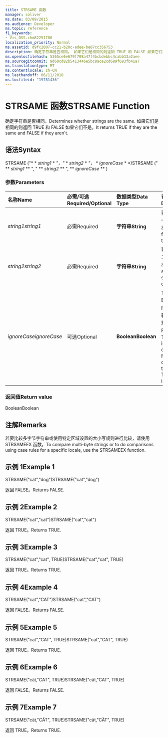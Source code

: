 ```yaml
---
title: STRSAME 函数
manager: soliver
ms.date: 03/09/2015
ms.audience: Developer
ms.topic: reference
f1_keywords:
- Vis_DSS.chm82251786
localization_priority: Normal
ms.assetid: d9fc2007-cc21-b20c-adee-be87cc356753
description: 确定字符串是否相同。 如果它们是相同的则返回 TRUE 和 FALSE 如果它们不是。
ms.openlocfilehash: 5365ce6e679f708a47f4bcbdebbc4cabb13a2aee
ms.sourcegitcommit: 9d60cd82b5413446e5bc8ace2cd689f683fb41a7
ms.translationtype: MT
ms.contentlocale: zh-CN
ms.lasthandoff: 06/11/2018
ms.locfileid: "19781436"
---
```

# <a name="strsame-function"></a><span data-ttu-id="20bf8-104">STRSAME 函数</span><span class="sxs-lookup"><span data-stu-id="20bf8-104">STRSAME Function</span></span>

<span data-ttu-id="20bf8-105">确定字符串是否相同。</span><span class="sxs-lookup"><span data-stu-id="20bf8-105">Determines whether strings are the same.</span></span> <span data-ttu-id="20bf8-106">如果它们是相同的则返回 TRUE 和 FALSE 如果它们不是。</span><span class="sxs-lookup"><span data-stu-id="20bf8-106">It returns TRUE if they are the same and FALSE if they aren't.</span></span> 
  
## <a name="syntax"></a><span data-ttu-id="20bf8-107">语法</span><span class="sxs-lookup"><span data-stu-id="20bf8-107">Syntax</span></span>

<span data-ttu-id="20bf8-108">STRSAME ("* * *string1* * *"，"* * *string2* * *"，* * *ignoreCase* * *)</span><span class="sxs-lookup"><span data-stu-id="20bf8-108">STRSAME (" ** *string1* ** ", " ** *string2* ** ", ** *ignoreCase* ** )</span></span> 
  
### <a name="parameters"></a><span data-ttu-id="20bf8-109">参数</span><span class="sxs-lookup"><span data-stu-id="20bf8-109">Parameters</span></span>

|<span data-ttu-id="20bf8-110">**名称**</span><span class="sxs-lookup"><span data-stu-id="20bf8-110">**Name**</span></span>|<span data-ttu-id="20bf8-111">**必需/可选**</span><span class="sxs-lookup"><span data-stu-id="20bf8-111">**Required/Optional**</span></span>|<span data-ttu-id="20bf8-112">**数据类型**</span><span class="sxs-lookup"><span data-stu-id="20bf8-112">**Data Type**</span></span>|<span data-ttu-id="20bf8-113">**说明**</span><span class="sxs-lookup"><span data-stu-id="20bf8-113">**Description**</span></span>|
|:-----|:-----|:-----|:-----|
| <span data-ttu-id="20bf8-114">_string1_</span><span class="sxs-lookup"><span data-stu-id="20bf8-114">_string1_</span></span> <br/> |<span data-ttu-id="20bf8-115">必需</span><span class="sxs-lookup"><span data-stu-id="20bf8-115">Required</span></span>  <br/> |<span data-ttu-id="20bf8-116">**字符串**</span><span class="sxs-lookup"><span data-stu-id="20bf8-116">**String**</span></span> <br/> |<span data-ttu-id="20bf8-117">要比较的第一个字符串。</span><span class="sxs-lookup"><span data-stu-id="20bf8-117">The first string to compare.</span></span>  <br/> |
| <span data-ttu-id="20bf8-118">_string2_</span><span class="sxs-lookup"><span data-stu-id="20bf8-118">_string2_</span></span> <br/> |<span data-ttu-id="20bf8-119">必需</span><span class="sxs-lookup"><span data-stu-id="20bf8-119">Required</span></span>  <br/> |<span data-ttu-id="20bf8-120">**字符串**</span><span class="sxs-lookup"><span data-stu-id="20bf8-120">**String**</span></span> <br/> |<span data-ttu-id="20bf8-121">要比较的第二个字符串。</span><span class="sxs-lookup"><span data-stu-id="20bf8-121">The second string to compare.</span></span>  <br/> |
| <span data-ttu-id="20bf8-122">_ignoreCase_</span><span class="sxs-lookup"><span data-stu-id="20bf8-122">_ignoreCase_</span></span> <br/> |<span data-ttu-id="20bf8-123">可选</span><span class="sxs-lookup"><span data-stu-id="20bf8-123">Optional</span></span>  <br/> |<span data-ttu-id="20bf8-124">**Boolean**</span><span class="sxs-lookup"><span data-stu-id="20bf8-124">**Boolean**</span></span> <br/> |<span data-ttu-id="20bf8-p103">TRUE 为忽略大小写，FALSE 为比较大小写。默认值为 FALSE。</span><span class="sxs-lookup"><span data-stu-id="20bf8-p103">TRUE to ignore the case and FALSE to compare the case. The default is FALSE.</span></span>  <br/> |
   
### <a name="return-value"></a><span data-ttu-id="20bf8-127">返回值</span><span class="sxs-lookup"><span data-stu-id="20bf8-127">Return value</span></span>

<span data-ttu-id="20bf8-128">Boolean</span><span class="sxs-lookup"><span data-stu-id="20bf8-128">Boolean</span></span>
  
## <a name="remarks"></a><span data-ttu-id="20bf8-129">注解</span><span class="sxs-lookup"><span data-stu-id="20bf8-129">Remarks</span></span>

<span data-ttu-id="20bf8-130">若要比较多字节字符串或使用特定区域设置的大小写规则进行比较，请使用 STRSAMEEX 函数。</span><span class="sxs-lookup"><span data-stu-id="20bf8-130">To compare multi-byte strings or to do comparisons using case rules for a specific locale, use the STRSAMEEX function.</span></span>
  
## <a name="example-1"></a><span data-ttu-id="20bf8-131">示例 1</span><span class="sxs-lookup"><span data-stu-id="20bf8-131">Example 1</span></span>

<span data-ttu-id="20bf8-132">STRSAME("cat","dog")</span><span class="sxs-lookup"><span data-stu-id="20bf8-132">STRSAME("cat","dog")</span></span>
  
<span data-ttu-id="20bf8-133">返回 FALSE。</span><span class="sxs-lookup"><span data-stu-id="20bf8-133">Returns FALSE.</span></span>
  
## <a name="example-2"></a><span data-ttu-id="20bf8-134">示例 2</span><span class="sxs-lookup"><span data-stu-id="20bf8-134">Example 2</span></span>

<span data-ttu-id="20bf8-135">STRSAME("cat","cat")</span><span class="sxs-lookup"><span data-stu-id="20bf8-135">STRSAME("cat","cat")</span></span>
  
<span data-ttu-id="20bf8-136">返回 TRUE。</span><span class="sxs-lookup"><span data-stu-id="20bf8-136">Returns TRUE.</span></span>
  
## <a name="example-3"></a><span data-ttu-id="20bf8-137">示例 3</span><span class="sxs-lookup"><span data-stu-id="20bf8-137">Example 3</span></span>

<span data-ttu-id="20bf8-138">STRSAME("cat","cat", TRUE)</span><span class="sxs-lookup"><span data-stu-id="20bf8-138">STRSAME("cat","cat", TRUE)</span></span>
  
<span data-ttu-id="20bf8-139">返回 TRUE。</span><span class="sxs-lookup"><span data-stu-id="20bf8-139">Returns TRUE.</span></span>
  
## <a name="example-4"></a><span data-ttu-id="20bf8-140">示例 4</span><span class="sxs-lookup"><span data-stu-id="20bf8-140">Example 4</span></span>

<span data-ttu-id="20bf8-141">STRSAME("cat","CAT")</span><span class="sxs-lookup"><span data-stu-id="20bf8-141">STRSAME("cat","CAT")</span></span>
  
<span data-ttu-id="20bf8-142">返回 FALSE。</span><span class="sxs-lookup"><span data-stu-id="20bf8-142">Returns FALSE.</span></span>
  
## <a name="example-5"></a><span data-ttu-id="20bf8-143">示例 5</span><span class="sxs-lookup"><span data-stu-id="20bf8-143">Example 5</span></span>

<span data-ttu-id="20bf8-144">STRSAME("cat","CAT", TRUE)</span><span class="sxs-lookup"><span data-stu-id="20bf8-144">STRSAME("cat","CAT", TRUE)</span></span>
  
<span data-ttu-id="20bf8-145">返回 TRUE。</span><span class="sxs-lookup"><span data-stu-id="20bf8-145">Returns TRUE.</span></span>
  
## <a name="example-6"></a><span data-ttu-id="20bf8-146">示例 6</span><span class="sxs-lookup"><span data-stu-id="20bf8-146">Example 6</span></span>

<span data-ttu-id="20bf8-147">STRSAME("cät,"CAT", TRUE)</span><span class="sxs-lookup"><span data-stu-id="20bf8-147">STRSAME("cät,"CAT", TRUE)</span></span>
  
<span data-ttu-id="20bf8-148">返回 FALSE。</span><span class="sxs-lookup"><span data-stu-id="20bf8-148">Returns FALSE.</span></span>
  
## <a name="example-7"></a><span data-ttu-id="20bf8-149">示例 7</span><span class="sxs-lookup"><span data-stu-id="20bf8-149">Example 7</span></span>

<span data-ttu-id="20bf8-150">STRSAME("cät,"CÄT", TRUE)</span><span class="sxs-lookup"><span data-stu-id="20bf8-150">STRSAME("cät,"CÄT", TRUE)</span></span>
  
<span data-ttu-id="20bf8-151">返回 TRUE。</span><span class="sxs-lookup"><span data-stu-id="20bf8-151">Returns TRUE.</span></span>
  

